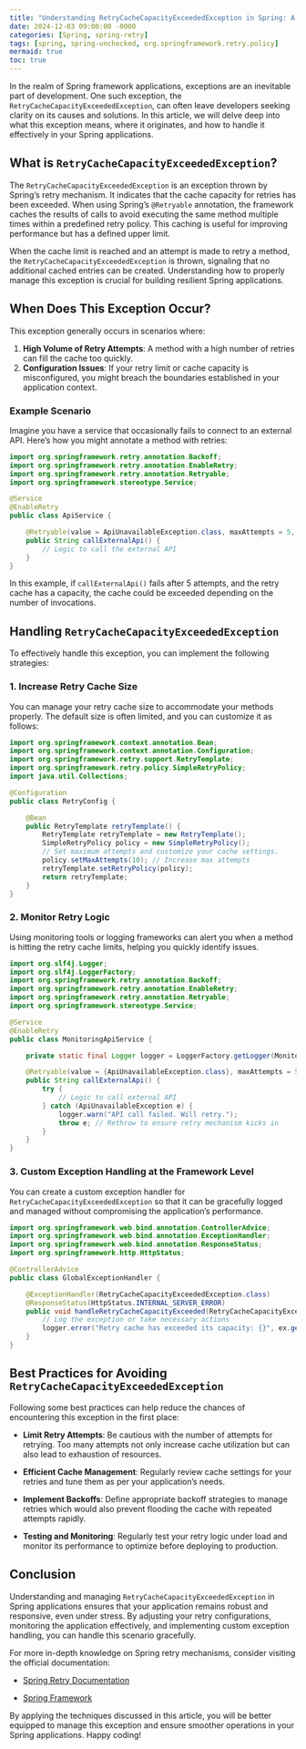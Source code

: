 ```yaml
---
title: "Understanding RetryCacheCapacityExceededException in Spring: A Comprehensive Guide"
date: 2024-12-03 09:00:00 -0000
categories: [Spring, spring-retry]
tags: [spring, spring-unchecked, org.springframework.retry.policy]
mermaid: true
toc: true
---
```



In the realm of Spring framework applications, exceptions are an inevitable part of development. One such exception, the `RetryCacheCapacityExceededException`, can often leave developers seeking clarity on its causes and solutions. In this article, we will delve deep into what this exception means, where it originates, and how to handle it effectively in your Spring applications.

## What is `RetryCacheCapacityExceededException`?

The `RetryCacheCapacityExceededException` is an exception thrown by Spring’s retry mechanism. It indicates that the cache capacity for retries has been exceeded. When using Spring’s `@Retryable` annotation, the framework caches the results of calls to avoid executing the same method multiple times within a predefined retry policy. This caching is useful for improving performance but has a defined upper limit.

When the cache limit is reached and an attempt is made to retry a method, the `RetryCacheCapacityExceededException` is thrown, signaling that no additional cached entries can be created. Understanding how to properly manage this exception is crucial for building resilient Spring applications.

## When Does This Exception Occur?

This exception generally occurs in scenarios where:

1. **High Volume of Retry Attempts**: A method with a high number of retries can fill the cache too quickly.
2. **Configuration Issues**: If your retry limit or cache capacity is misconfigured, you might breach the boundaries established in your application context.

### Example Scenario

Imagine you have a service that occasionally fails to connect to an external API. Here’s how you might annotate a method with retries:

```java
import org.springframework.retry.annotation.Backoff;
import org.springframework.retry.annotation.EnableRetry;
import org.springframework.retry.annotation.Retryable;
import org.springframework.stereotype.Service;

@Service
@EnableRetry
public class ApiService {

    @Retryable(value = ApiUnavailableException.class, maxAttempts = 5, backoff = @Backoff(delay = 2000))
    public String callExternalApi() {
        // Logic to call the external API
    }
}
```

In this example, if `callExternalApi()` fails after 5 attempts, and the retry cache has a capacity, the cache could be exceeded depending on the number of invocations.

## Handling `RetryCacheCapacityExceededException`

To effectively handle this exception, you can implement the following strategies:

### 1. Increase Retry Cache Size

You can manage your retry cache size to accommodate your methods properly. The default size is often limited, and you can customize it as follows:

```java
import org.springframework.context.annotation.Bean;
import org.springframework.context.annotation.Configuration;
import org.springframework.retry.support.RetryTemplate;
import org.springframework.retry.policy.SimpleRetryPolicy;
import java.util.Collections;

@Configuration
public class RetryConfig {

    @Bean
    public RetryTemplate retryTemplate() {
        RetryTemplate retryTemplate = new RetryTemplate();
        SimpleRetryPolicy policy = new SimpleRetryPolicy();
        // Set maximum attempts and customize your cache settings.
        policy.setMaxAttempts(10); // Increase max attempts
        retryTemplate.setRetryPolicy(policy);
        return retryTemplate;
    }
}
```

### 2. Monitor Retry Logic

Using monitoring tools or logging frameworks can alert you when a method is hitting the retry cache limits, helping you quickly identify issues.

```java
import org.slf4j.Logger;
import org.slf4j.LoggerFactory;
import org.springframework.retry.annotation.Backoff;
import org.springframework.retry.annotation.EnableRetry;
import org.springframework.retry.annotation.Retryable;
import org.springframework.stereotype.Service;

@Service
@EnableRetry
public class MonitoringApiService {

    private static final Logger logger = LoggerFactory.getLogger(MonitoringApiService.class);

    @Retryable(value = {ApiUnavailableException.class}, maxAttempts = 5, backoff = @Backoff(delay = 2000))
    public String callExternalApi() {
        try {
            // Logic to call external API
        } catch (ApiUnavailableException e) {
            logger.warn("API call failed. Will retry.");
            throw e; // Rethrow to ensure retry mechanism kicks in
        }
    }
}
```

### 3. Custom Exception Handling at the Framework Level

You can create a custom exception handler for `RetryCacheCapacityExceededException` so that it can be gracefully logged and managed without compromising the application’s performance.

```java
import org.springframework.web.bind.annotation.ControllerAdvice;
import org.springframework.web.bind.annotation.ExceptionHandler;
import org.springframework.web.bind.annotation.ResponseStatus;
import org.springframework.http.HttpStatus;

@ControllerAdvice
public class GlobalExceptionHandler {

    @ExceptionHandler(RetryCacheCapacityExceededException.class)
    @ResponseStatus(HttpStatus.INTERNAL_SERVER_ERROR)
    public void handleRetryCacheCapacityExceeded(RetryCacheCapacityExceededException ex) {
        // Log the exception or take necessary actions
        logger.error("Retry cache has exceeded its capacity: {}", ex.getMessage());
    }
}
```

## Best Practices for Avoiding `RetryCacheCapacityExceededException`

Following some best practices can help reduce the chances of encountering this exception in the first place:

- **Limit Retry Attempts**: Be cautious with the number of attempts for retrying. Too many attempts not only increase cache utilization but can also lead to exhaustion of resources.

- **Efficient Cache Management**: Regularly review cache settings for your retries and tune them as per your application’s needs.

- **Implement Backoffs**: Define appropriate backoff strategies to manage retries which would also prevent flooding the cache with repeated attempts rapidly.

- **Testing and Monitoring**: Regularly test your retry logic under load and monitor its performance to optimize before deploying to production.

## Conclusion

Understanding and managing `RetryCacheCapacityExceededException` in Spring applications ensures that your application remains robust and responsive, even under stress. By adjusting your retry configurations, monitoring the application effectively, and implementing custom exception handling, you can handle this scenario gracefully.

For more in-depth knowledge on Spring retry mechanisms, consider visiting the official documentation:

- [Spring Retry Documentation](https://docs.spring.io/spring-retry/docs/current/reference/html/)

- [Spring Framework](https://spring.io/projects/spring-framework)

By applying the techniques discussed in this article, you will be better equipped to manage this exception and ensure smoother operations in your Spring applications. Happy coding!
